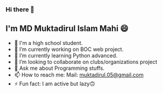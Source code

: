 ### Hi there 👋

## I'm MD Muktadirul Islam Mahi 😄  
- 🤗 I'm a high school student.
- 🔭 I’m currently working on BOC web project.
- 🌱 I’m currently learning Python advanced.
- 👯 I’m looking to collaborate on clubs/organizations project
- 💬 Ask me about Programming stuffs.
- 📫 How to reach me: Mail: muktadirul.05@gmail.com
- ⚡ Fun fact: I am active but lazy🙃
